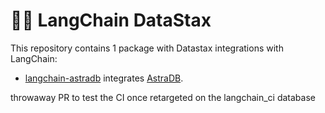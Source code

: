 # 🦜️🔗 LangChain DataStax

This repository contains 1 package with Datastax integrations with LangChain:

- [langchain-astradb](https://pypi.org/project/langchain-astradb/) integrates [AstraDB](https://www.datastax.com/products/datastax-astra).

throwaway PR to test the CI once retargeted on the langchain_ci database
